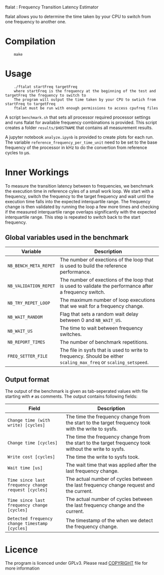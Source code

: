 ftalat : Frequency Transition Latency Estimator

ftalat allows you to determine the time taken by your CPU to switch from one frequency to another one.

# Compilation
```
    make
```

# Usage
```
    ./ftalat startFreq targetFreq
    where startFreq is the frequency at the beginning of the test and targetFreq the frequency to switch to
    The program will output the time taken by your CPU to swtich from startFreq to targetFreq
    ftalat must be run with enough permissions to access cpufreq files
```

A script `benchmark.sh` that sets all processor required processor settings and runs ftalat for available frequency combinations is provided.
This script creates a folder `results/$HOSTNAME` that contains all measurement results.

A jupyter notebook `analyze.ipynb` is provided to create plots for each run.
The variable `reference_frequency_per_time_unit` need to be set to the base frequency of the processor in kHz to do the convertion from reference cycles to µs.

# Inner Workings
To measure the transition latency between to frequencies, we benchmark the execution time in reference cyles of a small work loop.
We start with a frequency, switch the frequency to the target frequency and wait until the execution time falls into the expected interquartile range.
The frequency change is then validated by running the loop a few more times and checking if the measured interquartile range overlaps significantly with the expected interquartile range.
This step is repeated to switch back to the start frequency.

## Global variables used in the benchmark
| Variable | Description |
| --- | --- |
| `NB_BENCH_META_REPET` | The number of exections of the loop that is used to build the reference performance. |
| `NB_VALIDATION_REPET` | The number of exections of the loop that is used to validate the performance after a frequency switch. |
| `NB_TRY_REPET_LOOP` | The maximum number of loop executions that we wait for a frequency change. |
| `NB_WAIT_RANDOM` | Flag that sets a random wait delay between 0 and `NB_WAIT_US`. |
| `NB_WAIT_US` | The time to wait between frequency switches. |
| `NB_REPORT_TIMES` | The number of benchmark repetitions. |
| `FREQ_SETTER_FILE` | The file in sysfs that is used to write to frequency. Should be either `scaling_max_freq` or `scaling_setspeed`. |

## Output format
The output of the benchmark is given as tab-seperated values with file starting with `#` as comments.
The output contains following fields:

| Field | Description |
| --- | --- |
| `Change time (with write) [cycles]` | The time the frequency change from the start to the target frequency took with the write to sysfs. |
| `Change time [cycles]` | The time the frequency change from the start to the target frequency took without the write to sysfs. |
| `Write cost [cycles]` | The time the write to sysfs took. |
| `Wait time [us]` | The wait time that was applied after the last frequency change. |
| `Time since last frequency change request [cycles]` | The actual number of cycles between the last frequency change request and the current. |
| `Time since last frequency change [cycles]` | The actual number of cycles between the last frequency change and the current. |
| `Detected frequency change timestamp [cycles]` | The timestamp of the when we detect the frequency change. |

# Licence
The program is licenced under GPLv3. Please read [COPYRIGHT](https://github.com/marenz2569/ftalat/blob/master/COPYRIGHT) file for more information
